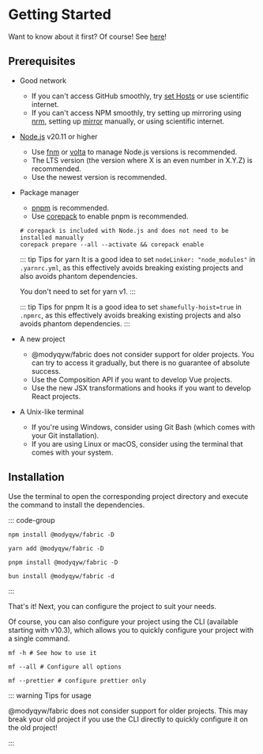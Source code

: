 # Getting Started

Want to know about it first? Of course! See [here](./what-is-modyqyw-fabric.md)!

## Prerequisites

- Good network

  - If you can't access GitHub smoothly, try [set Hosts](https://github.com/ineo6/hosts) or use scientific internet.
  - If you can't access NPM smoothly, try setting up mirroring using [nrm](https://github.com/Pana/nrm), setting up [mirror](https://npmmirror.com/) manually, or using scientific internet.

- [Node.js](https://nodejs.org/) v20.11 or higher

  - Use [fnm](https://github.com/Schniz/fnm) or [volta](https://volta.sh/) to manage Node.js versions is recommended.
  - The LTS version (the version where X is an even number in X.Y.Z) is recommended.
  - Use the newest version is recommended.

- Package manager

  - [pnpm](https://pnpm.io) is recommended.
  - Use [corepack](https://github.com/nodejs/corepack) to enable pnpm is recommended.

  ```shell
  # corepack is included with Node.js and does not need to be installed manually
  corepack prepare --all --activate && corepack enable
  ```

  ::: tip Tips for yarn
  It is a good idea to set `nodeLinker: "node_modules"` in `.yarnrc.yml`, as this effectively avoids breaking existing projects and also avoids phantom dependencies.

  You don't need to set for yarn v1.
  :::

  ::: tip Tips for pnpm
  It is a good idea to set `shamefully-hoist=true` in `.npmrc`, as this effectively avoids breaking existing projects and also avoids phantom dependencies.
  :::

- A new project

  - @modyqyw/fabric does not consider support for older projects. You can try to access it gradually, but there is no guarantee of absolute success.
  - Use the Composition API if you want to develop Vue projects.
  - Use the new JSX transformations and hooks if you want to develop React projects.

- A Unix-like terminal
  - If you're using Windows, consider using Git Bash (which comes with your Git installation).
  - If you are using Linux or macOS, consider using the terminal that comes with your system.

## Installation

Use the terminal to open the corresponding project directory and execute the command to install the dependencies.

::: code-group

```shell [npm]
npm install @modyqyw/fabric -D
```

```shell [yarn]
yarn add @modyqyw/fabric -D
```

```shell [pnpm]
pnpm install @modyqyw/fabric -D
```

```shell [bun(experimental)]
bun install @modyqyw/fabric -d
```

:::

That's it! Next, you can configure the project to suit your needs.

Of course, you can also configure your project using the CLI (available starting with v10.3), which allows you to quickly configure your project with a single command.

```shell
mf -h # See how to use it

mf --all # Configure all options

mf --prettier # configure prettier only
```

::: warning Tips for usage

@modyqyw/fabric does not consider support for older projects. This may break your old project if you use the CLI directly to quickly configure it on the old project!

:::
